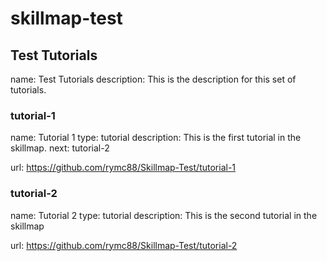 # skillmap-test

## Test Tutorials
name: Test Tutorials
description: This is the description for this set of tutorials.

### tutorial-1
name: Tutorial 1
type: tutorial
description: This is the first tutorial in the skillmap.
next: tutorial-2

url: https://github.com/rymc88/Skillmap-Test/tutorial-1

### tutorial-2
name: Tutorial 2
type: tutorial
description: This is the second tutorial in the skillmap

url: https://github.com/rymc88/Skillmap-Test/tutorial-2


